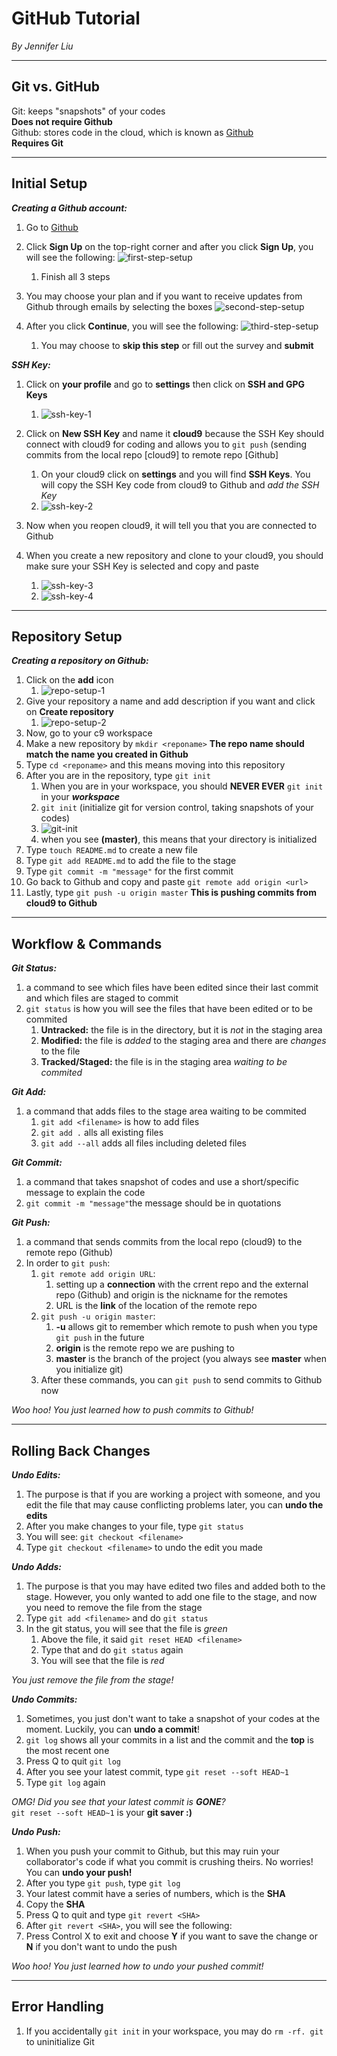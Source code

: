 # GitHub Tutorial

_By Jennifer Liu_

---
## Git vs. GitHub  

Git: keeps "snapshots" of your codes  
**Does not require Github**  
Github: stores code in the cloud, which is known as [Github](https://github.com/)  
**Requires Git**  

---
## Initial Setup
**_Creating a Github account:_**
1. Go to [Github](https://github.com)
2. Click **Sign Up** on the top-right corner and after you click **Sign Up**, you will see the following:
    ![first-step-setup](https://preview.c9users.io/jenniferl4209/github-learning/github-tutorial/first-step-setup.png?_c9_id=livepreview0&_c9_host=https://ide.c9.io)  
    1. Finish all 3 steps

3. You may choose your plan and if you want to receive updates from Github through emails by selecting the boxes
![second-step-setup](https://preview.c9users.io/jenniferl4209/github-learning/github-tutorial/second-step-setup.png?_c9_id=livepreview2&_c9_host=https://ide.c9.io)
4. After you click **Continue**, you will see the following:
    ![third-step-setup](https://preview.c9users.io/jenniferl4209/github-learning/github-tutorial/third-step-setup.png?_c9_id=livepreview7&_c9_host=https://ide.c9.io)
    1. You may choose to **skip this step** or fill out the survey and **submit**

**_SSH Key:_**
1. Click on **your profile** and go to **settings** then click on **SSH and GPG Keys**
    1. ![ssh-key-1](https://preview.c9users.io/jenniferl4209/github-learning/github-tutorial/ssh-key-1.png?_c9_id=livepreview0&_c9_host=https://ide.c9.io)
2. Click on **New SSH Key** and name it **cloud9** because the SSH Key should connect with cloud9 for coding and allows you to `git push` (sending commits from the local repo [cloud9] to remote repo [Github]
    1. On your cloud9 click on **settings** and you will find **SSH Keys**. You will copy the SSH Key code from cloud9 to Github and _add the SSH Key_
    2. ![ssh-key-2](https://preview.c9users.io/jenniferl4209/github-learning/github-tutorial/ssh-key-2.png)
3. Now when you reopen cloud9, it will tell you that you are connected to Github

4. When you create a new repository and clone to your cloud9, you should make sure your SSH Key is selected and copy and paste
    1. ![ssh-key-3](https://preview.c9users.io/jenniferl4209/github-learning/github-tutorial/ssh-key-3.png)
    2. ![ssh-key-4](https://preview.c9users.io/jenniferl4209/github-learning/github-tutorial/ssh-key-4.png)


---
## Repository Setup  
**_Creating a repository on Github:_**
1. Click on the **add** icon
    1. ![repo-setup-1](https://preview.c9users.io/jenniferl4209/github-learning/github-tutorial/repo-setup-1.png)
2. Give your repository a name and add description if you want and click on **Create repository**
    1. ![repo-setup-2](https://preview.c9users.io/jenniferl4209/github-learning/github-tutorial/repo-setup-2.png?_c9_id=livepreview3&_c9_host=https://ide.c9.io)  
3. Now, go to your c9 workspace
4. Make a new repository by `mkdir <reponame>` **The repo name should match the name you created in Github**
5. Type `cd <reponame>` and this means moving into this repository 
6. After you are in the repository, type `git init`
    1.  When you are in your workspace, you should **NEVER EVER** `git init` in your **_workspace_**
    2. `git init` (initialize git for version control, taking snapshots of your codes)
    3. ![git-init](https://preview.c9users.io/jenniferl4209/github-learning/github-tutorial/git-init.png?_c9_id=livepreview4&_c9_host=https://ide.c9.io)
    4. when you see **(master)**, this means that your directory is initialized
7. Type `touch README.md` to create a new file 
8. Type `git add README.md` to add the file to the stage 
9. Type `git commit -m "message"` for the first commit
10. Go back to Github and copy and paste `git remote add origin <url>` 
11. Lastly, type `git push -u origin master` **This is pushing commits from cloud9 to Github**  

---
## Workflow & Commands
**_Git Status:_**
1. a command to see which files have been edited since their last commit and which files are staged to commit 
2. `git status` is how you will see the files that have been edited or to be commited
    1. **Untracked:** the file is in the directory, but it is _not_ in the staging area
    2. **Modified:** the file is _added_ to the staging area and there are _changes_ to the file
    3. **Tracked/Staged:** the file is in the staging area _waiting to be commited_

**_Git Add:_**
1. a command that adds files to the stage area waiting to be commited
    1. `git add <filename>` is how to add files
    2. `git add .` alls all existing files
    3. `git add --all` adds all files including deleted files

**_Git Commit:_**
1. a command that takes snapshot of codes and use a short/specific message to explain the code
2. `git commit -m "message"`the message should be in quotations

**_Git Push:_**
1. a command that sends commits from the local repo (cloud9) to the remote repo (Github)
2. In order to `git push`:
    1. `git remote add origin URL`:
        1. setting up a **connection** with the crrent repo and the external repo (Github) and origin is the nickname for the remotes
        2. URL is the **link** of the location of the remote repo
    2. `git push -u origin master`:
        1. **-u** allows git to remember which remote to push when you type `git push` in the future
        2. **origin** is the remote repo we are pushing to
        3. **master** is the branch of the project (you always see **master** when you initialize git)
    3. After these commands, you can `git push` to send commits to Github now  

_Woo hoo! You just learned how to push commits to Github!_

---
## Rolling Back Changes
**_Undo Edits:_**
1. The purpose is that if you are working a project with someone, and you edit the file that may cause conflicting problems later, you can **undo the edits**
2. After you make changes to your file, type `git status`
3. You will see: `git checkout <filename>`
4. Type `git checkout <filename>` to undo the edit you made

**_Undo Adds:_**
1. The purpose is that you may have edited two files and added both to the stage. However, you only wanted to add one file to the stage, and now you need to remove the file from the stage 
2. Type `git add <filename>` and do `git status`
3. In the git status, you will see that the file is _green_
    1. Above the file, it said `git reset HEAD <filename>`
    2. Type that and do `git status` again
    3. You will see that the file is _red_  

_You just remove the file from the stage!_ 

**_Undo Commits:_**
1. Sometimes, you just don't want to take a snapshot of your codes at the moment. Luckily, you can **undo a commit**!
2. `git log` shows all your commits in a list and the commit and the **top** is the most recent one
3. Press Q to quit `git log`
3. After you see your latest commit, type `git reset --soft HEAD~1`
4. Type `git log` again  

_OMG! Did you see that your latest commit is **GONE**?_  
`git reset --soft HEAD~1` is your **git saver :)**

**_Undo Push:_**
1. When you push your commit to Github, but this may ruin your collaborator's code if what you commit is crushing theirs. No worries! You can **undo your push!**
2. After you type `git push`, type `git log`
3. Your latest commit have a series of numbers, which is the **SHA**
4. Copy the **SHA**
5. Press Q to quit and type `git revert <SHA>`
6. After `git revert <SHA>`, you will see the following:
7. Press Control X to exit and choose **Y** if you want to save the change or **N** if you don't want to undo the push  

_Woo hoo! You just learned how to undo your pushed commit!_

---
## Error Handling
1. If you accidentally `git init` in your workspace, you may do `rm -rf. git` to uninitialize Git












































































